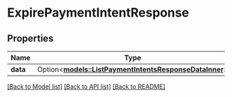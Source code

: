 # ExpirePaymentIntentResponse

## Properties

Name | Type | Description | Notes
------------ | ------------- | ------------- | -------------
**data** | Option<[**models::ListPaymentIntentsResponseDataInner**](ListPaymentIntentsResponse_data_inner.md)> |  | [optional]

[[Back to Model list]](../README.md#documentation-for-models) [[Back to API list]](../README.md#documentation-for-api-endpoints) [[Back to README]](../README.md)


